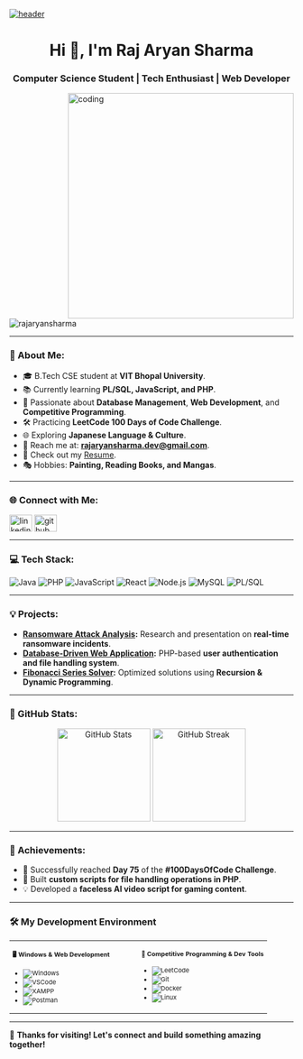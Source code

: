 [![header](./banner.png)](https://aar.one)

<h1 align="center">Hi 👋, I'm Raj Aryan Sharma</h1>
<h3 align="center">Computer Science Student | Tech Enthusiast | Web Developer</h3>

<img align="right" alt="coding" width="400" src="https://encrypted-tbn0.gstatic.com/images?q=tbn:ANd9GcQIHXULVZAnLgBBrbstSxUOYIqNwnWVdskqUg&usqp=CAU">

<p align="left"> <img src="https://komarev.com/ghpvc/?username=rajaryansharma&label=Profile%20views&color=0e75b6&style=flat" alt="rajaryansharma" /> </p>

---

### 🌟 About Me:
- 🎓 B.Tech CSE student at **VIT Bhopal University**.
- 📚 Currently learning **PL/SQL, JavaScript, and PHP**.
- 💪 Passionate about **Database Management**, **Web Development**, and **Competitive Programming**.
- 🛠️ Practicing **LeetCode 100 Days of Code Challenge**.
- 🌐 Exploring **Japanese Language & Culture**.
- 💌 Reach me at: **rajaryansharma.dev@gmail.com**.
- 📝 Check out my [Resume](https://github.com/rajaryansharma/resume.pdf).
- 🎭 Hobbies: **Painting, Reading Books, and Mangas**.

---

### 🌐 Connect with Me:
<p align="left">
<a href="https://linkedin.com/in/rajaryansharma" target="blank"><img align="center" src="https://raw.githubusercontent.com/rahuldkjain/github-profile-readme-generator/master/src/images/icons/Social/linked-in-alt.svg" alt="linkedin" height="30" width="40" /></a>
<a href="https://github.com/rajaryansharma" target="blank"><img align="center" src="https://cdn.jsdelivr.net/npm/simple-icons@v3/icons/github.svg" alt="github" height="30" width="40" /></a>
</p>

---

### 💻 Tech Stack:
![Java](https://img.shields.io/badge/Java-%23ED8B00.svg?style=for-the-badge&logo=java&logoColor=white)
![PHP](https://img.shields.io/badge/PHP-777BB4?style=for-the-badge&logo=php&logoColor=white)
![JavaScript](https://img.shields.io/badge/JavaScript-%23323330.svg?style=for-the-badge&logo=javascript&logoColor=%23F7DF1E)
![React](https://img.shields.io/badge/React-%2361DAFB.svg?style=for-the-badge&logo=react&logoColor=%2361DAFB)
![Node.js](https://img.shields.io/badge/Node.js-%2343853D.svg?style=for-the-badge&logo=node.js&logoColor=white)
![MySQL](https://img.shields.io/badge/MySQL-%2300f.svg?style=for-the-badge&logo=mysql&logoColor=white)
![PL/SQL](https://img.shields.io/badge/PL%2FSQL-%23A040A0.svg?style=for-the-badge&logo=oracle&logoColor=white)

---

### 💡 Projects:
- **[Ransomware Attack Analysis](https://github.com/rajaryansharma/ransomware-analysis):** Research and presentation on **real-time ransomware incidents**.
- **[Database-Driven Web Application](https://github.com/rajaryansharma/db-webapp):** PHP-based **user authentication and file handling system**.
- **[Fibonacci Series Solver](https://github.com/rajaryansharma/fibonacci-solver):** Optimized solutions using **Recursion & Dynamic Programming**.

---

### 🌟 GitHub Stats:
<p align="center">
  <img src="https://github-readme-stats.vercel.app/api?username=rajaryansharma&theme=tokyonight&show_icons=true&hide_border=true&count_private=true" alt="GitHub Stats" height="165">
  <img src="https://github-readme-streak-stats.herokuapp.com/?user=rajaryansharma&theme=tokyonight&hide_border=true" alt="GitHub Streak" height="165">
</p>

---

### 👑 Achievements:
- 🎉 Successfully reached **Day 75** of the **#100DaysOfCode Challenge**.
- 🚀 Built **custom scripts for file handling operations in PHP**.
- 💡 Developed a **faceless AI video script for gaming content**.

---

### 🛠️ My Development Environment

<table style="font-size: 11px">
<tr>
<td valign="top" width="50%">

#### 🖥️ Windows & Web Development

- ![Windows](https://img.shields.io/badge/-Windows-0078D6?style=flat&logo=windows&logoColor=white)
- ![VSCode](https://img.shields.io/badge/-Visual%20Studio%20Code-007ACC?style=flat&logo=visual-studio-code&logoColor=white)
- ![XAMPP](https://img.shields.io/badge/-XAMPP-FB7A24?style=flat&logo=xampp&logoColor=white)
- ![Postman](https://img.shields.io/badge/-Postman-FF6C37?style=flat&logo=postman&logoColor=white)

</td>
<td valign="top" width="50%">

#### 🤖 Competitive Programming & Dev Tools

- ![LeetCode](https://img.shields.io/badge/-LeetCode-FFA116?style=flat&logo=leetcode&logoColor=black)
- ![Git](https://img.shields.io/badge/-Git-F05032?style=flat&logo=git&logoColor=white)
- ![Docker](https://img.shields.io/badge/-Docker-2496ED?style=flat&logo=docker&logoColor=white)
- ![Linux](https://img.shields.io/badge/-Linux-000000?style=flat&logo=linux&logoColor=FCC624)

</td>
</tr>
</table>

---

🌟 **Thanks for visiting! Let's connect and build something amazing together!**

